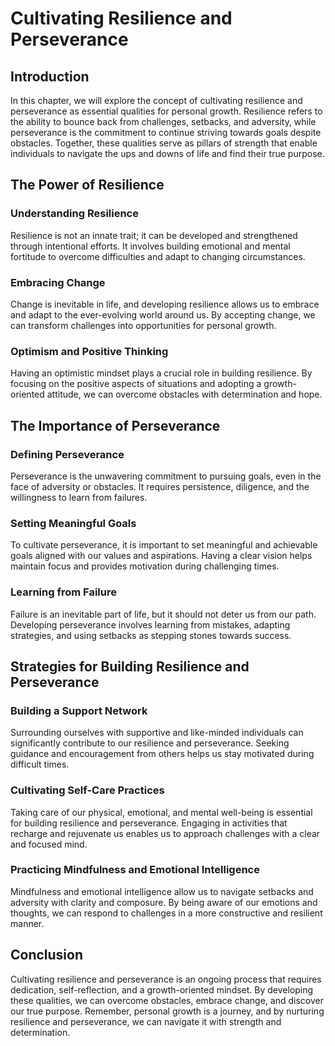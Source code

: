 Cultivating Resilience and Perseverance
================================================

Introduction
------------

In this chapter, we will explore the concept of cultivating resilience and perseverance as essential qualities for personal growth. Resilience refers to the ability to bounce back from challenges, setbacks, and adversity, while perseverance is the commitment to continue striving towards goals despite obstacles. Together, these qualities serve as pillars of strength that enable individuals to navigate the ups and downs of life and find their true purpose.

The Power of Resilience
-----------------------

### Understanding Resilience

Resilience is not an innate trait; it can be developed and strengthened through intentional efforts. It involves building emotional and mental fortitude to overcome difficulties and adapt to changing circumstances.

### Embracing Change

Change is inevitable in life, and developing resilience allows us to embrace and adapt to the ever-evolving world around us. By accepting change, we can transform challenges into opportunities for personal growth.

### Optimism and Positive Thinking

Having an optimistic mindset plays a crucial role in building resilience. By focusing on the positive aspects of situations and adopting a growth-oriented attitude, we can overcome obstacles with determination and hope.

The Importance of Perseverance
------------------------------

### Defining Perseverance

Perseverance is the unwavering commitment to pursuing goals, even in the face of adversity or obstacles. It requires persistence, diligence, and the willingness to learn from failures.

### Setting Meaningful Goals

To cultivate perseverance, it is important to set meaningful and achievable goals aligned with our values and aspirations. Having a clear vision helps maintain focus and provides motivation during challenging times.

### Learning from Failure

Failure is an inevitable part of life, but it should not deter us from our path. Developing perseverance involves learning from mistakes, adapting strategies, and using setbacks as stepping stones towards success.

Strategies for Building Resilience and Perseverance
---------------------------------------------------

### Building a Support Network

Surrounding ourselves with supportive and like-minded individuals can significantly contribute to our resilience and perseverance. Seeking guidance and encouragement from others helps us stay motivated during difficult times.

### Cultivating Self-Care Practices

Taking care of our physical, emotional, and mental well-being is essential for building resilience and perseverance. Engaging in activities that recharge and rejuvenate us enables us to approach challenges with a clear and focused mind.

### Practicing Mindfulness and Emotional Intelligence

Mindfulness and emotional intelligence allow us to navigate setbacks and adversity with clarity and composure. By being aware of our emotions and thoughts, we can respond to challenges in a more constructive and resilient manner.

Conclusion
----------

Cultivating resilience and perseverance is an ongoing process that requires dedication, self-reflection, and a growth-oriented mindset. By developing these qualities, we can overcome obstacles, embrace change, and discover our true purpose. Remember, personal growth is a journey, and by nurturing resilience and perseverance, we can navigate it with strength and determination.
